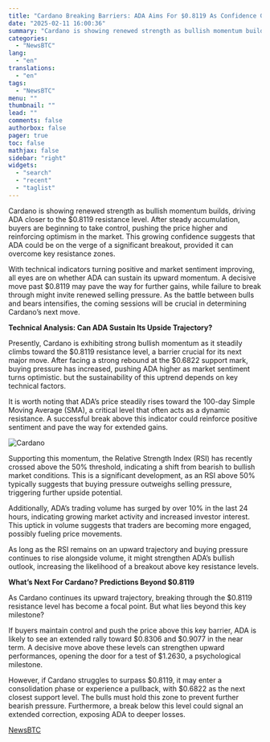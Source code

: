 ```yaml
---
title: "Cardano Breaking Barriers: ADA Aims For $0.8119 As Confidence Grows"
date: "2025-02-11 16:00:36"
summary: "Cardano is showing renewed strength as bullish momentum builds, driving ADA closer to the $0.8119 resistance level. After steady accumulation, buyers are beginning to take control, pushing the price higher and reinforcing optimism in the market. This growing confidence suggests that ADA could be on the verge of a significant..."
categories:
  - "NewsBTC"
lang:
  - "en"
translations:
  - "en"
tags:
  - "NewsBTC"
menu: ""
thumbnail: ""
lead: ""
comments: false
authorbox: false
pager: true
toc: false
mathjax: false
sidebar: "right"
widgets:
  - "search"
  - "recent"
  - "taglist"
---
```


Cardano is showing renewed strength as bullish momentum builds, driving ADA closer to the $0.8119 resistance level. After steady accumulation, buyers are beginning to take control, pushing the price higher and reinforcing optimism in the market. This growing confidence suggests that ADA could be on the verge of a significant breakout, provided it can overcome key resistance zones.

With technical indicators turning positive and market sentiment improving, all eyes are on whether ADA can sustain its upward momentum. A decisive move past $0.8119 may pave the way for further gains, while failure to break through might invite renewed selling pressure. As the battle between bulls and bears intensifies, the coming sessions will be crucial in determining Cardano’s next move.

**Technical Analysis: Can ADA Sustain Its Upside Trajectory?**

Presently, Cardano is exhibiting strong bullish momentum as it steadily climbs toward the $0.8119 resistance level, a barrier crucial for its next major move. After facing a strong rebound at the $0.6822 support mark, buying pressure has increased, pushing ADA higher as market sentiment turns optimistic. but the sustainability of this uptrend depends on key technical factors.

It is worth noting that ADA’s price steadily rises toward the 100-day Simple Moving Average (SMA), a critical level that often acts as a dynamic resistance. A successful break above this indicator could reinforce positive sentiment and pave the way for extended gains.

![Cardano](https://s3.tradingview.com/news/image/newsbtc:95534e3cc094b-638a4fc91c2ee6229cdc9d1f82c9097e-resized.jpeg)

Supporting this momentum, the Relative Strength Index (RSI) has recently crossed above the 50% threshold, indicating a shift from bearish to bullish market conditions. This is a significant development, as an RSI above 50% typically suggests that buying pressure outweighs selling pressure, triggering further upside potential.

Additionally, ADA’s trading volume has surged by over 10% in the last 24 hours, indicating growing market activity and increased investor interest. This uptick in volume suggests that traders are becoming more engaged, possibly fueling price movements.

As long as the RSI remains on an upward trajectory and buying pressure continues to rise alongside volume, it might strengthen ADA’s bullish outlook, increasing the likelihood of a breakout above key resistance levels.

**What’s Next For Cardano? Predictions Beyond $0.8119**

As Cardano continues its upward trajectory, breaking through the $0.8119 resistance level has become a focal point. But what lies beyond this key milestone?

If buyers maintain control and push the price above this key barrier, ADA is likely to see an extended rally toward $0.8306 and $0.9077 in the near term. A decisive move above these levels can strengthen upward performances, opening the door for a test of $1.2630, a psychological milestone.

However, if Cardano struggles to surpass $0.8119, it may enter a consolidation phase or experience a pullback, with $0.6822 as the next closest support level. The bulls must hold this zone to prevent further bearish pressure. Furthermore, a break below this level could signal an extended correction, exposing ADA to deeper losses.

[NewsBTC](https://www.tradingview.com/news/newsbtc:95534e3cc094b:0-cardano-breaking-barriers-ada-aims-for-0-8119-as-confidence-grows/)
